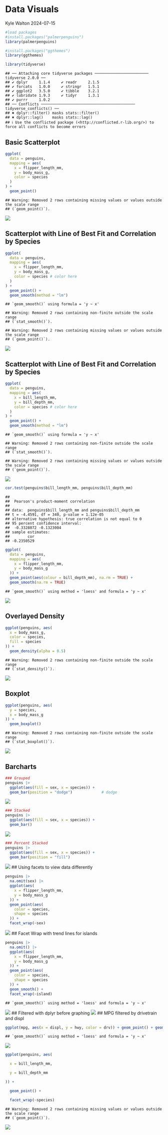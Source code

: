 Data Visuals
================
Kyle Walton
2024-07-15

``` r
#load packages
#install.packages("palmerpenguins")
library(palmerpenguins)

#install.packages("ggthemes")
library(ggthemes)

library(tidyverse)
```

    ## ── Attaching core tidyverse packages ──────────────────────── tidyverse 2.0.0 ──
    ## ✔ dplyr     1.1.4     ✔ readr     2.1.5
    ## ✔ forcats   1.0.0     ✔ stringr   1.5.1
    ## ✔ ggplot2   3.5.0     ✔ tibble    3.2.1
    ## ✔ lubridate 1.9.3     ✔ tidyr     1.3.1
    ## ✔ purrr     1.0.2     
    ## ── Conflicts ────────────────────────────────────────── tidyverse_conflicts() ──
    ## ✖ dplyr::filter() masks stats::filter()
    ## ✖ dplyr::lag()    masks stats::lag()
    ## ℹ Use the conflicted package (<http://conflicted.r-lib.org/>) to force all conflicts to become errors

## Basic Scatterplot

``` r
ggplot(
  data = penguins,
  mapping = aes(
    x = flipper_length_mm,
    y = body_mass_g,
    color = species
  )
) +
  geom_point()
```

    ## Warning: Removed 2 rows containing missing values or values outside the scale range
    ## (`geom_point()`).

![](Data_Visuals_files/figure-gfm/unnamed-chunk-2-1.png)<!-- -->

## Scatterplot with Line of Best Fit and Correlation by Species

``` r
ggplot(
  data = penguins,
  mapping = aes(
    x = flipper_length_mm,
    y = body_mass_g,
    color = species # color here
  )
) +
  geom_point() +
  geom_smooth(method = "lm")
```

    ## `geom_smooth()` using formula = 'y ~ x'

    ## Warning: Removed 2 rows containing non-finite outside the scale range
    ## (`stat_smooth()`).

    ## Warning: Removed 2 rows containing missing values or values outside the scale range
    ## (`geom_point()`).

![](Data_Visuals_files/figure-gfm/unnamed-chunk-3-1.png)<!-- -->

## Scatterplot with Line of Best Fit and Correlation by Species

``` r
ggplot(
  data = penguins,
  mapping = aes(
    x = bill_length_mm,
    y = bill_depth_mm,
    color = species # color here
  )
) +
  geom_point() +
  geom_smooth(method = "lm")
```

    ## `geom_smooth()` using formula = 'y ~ x'

    ## Warning: Removed 2 rows containing non-finite outside the scale range
    ## (`stat_smooth()`).

    ## Warning: Removed 2 rows containing missing values or values outside the scale range
    ## (`geom_point()`).

![](Data_Visuals_files/figure-gfm/unnamed-chunk-4-1.png)<!-- -->

``` r
cor.test(penguins$bill_length_mm, penguins$bill_depth_mm)
```

    ## 
    ##  Pearson's product-moment correlation
    ## 
    ## data:  penguins$bill_length_mm and penguins$bill_depth_mm
    ## t = -4.4591, df = 340, p-value = 1.12e-05
    ## alternative hypothesis: true correlation is not equal to 0
    ## 95 percent confidence interval:
    ##  -0.3328072 -0.1323004
    ## sample estimates:
    ##        cor 
    ## -0.2350529

``` r
ggplot(
  data = penguins,
  mapping = aes(
    x = flipper_length_mm,
    y = body_mass_g
  )) + 
  geom_point(aes(colour = bill_depth_mm), na.rm = TRUE) + 
  geom_smooth(na.rm = TRUE)
```

    ## `geom_smooth()` using method = 'loess' and formula = 'y ~ x'

![](Data_Visuals_files/figure-gfm/unnamed-chunk-5-1.png)<!-- -->

## Overlayed Density

``` r
ggplot(penguins, aes(
  x = body_mass_g,
  color = species,
  fill = species
)) +
  geom_density(alpha = 0.5)
```

    ## Warning: Removed 2 rows containing non-finite outside the scale range
    ## (`stat_density()`).

![](Data_Visuals_files/figure-gfm/unnamed-chunk-6-1.png)<!-- -->

## Boxplot

``` r
ggplot(penguins, aes(
  y = species,
  x = body_mass_g
)) +
  geom_boxplot() 
```

    ## Warning: Removed 2 rows containing non-finite outside the scale range
    ## (`stat_boxplot()`).

![](Data_Visuals_files/figure-gfm/unnamed-chunk-7-1.png)<!-- -->

## Barcharts

``` r
### Grouped
penguins |>
  ggplot(aes(fill = sex, x = species)) +
  geom_bar(position = "dodge")             # dodge
```

![](Data_Visuals_files/figure-gfm/unnamed-chunk-8-1.png)<!-- -->

``` r
### Stacked
penguins |>
  ggplot(aes(fill = sex, x = species)) +
  geom_bar()
```

![](Data_Visuals_files/figure-gfm/unnamed-chunk-8-2.png)<!-- -->

``` r
### Percent Stacked
penguins |>
  ggplot(aes(fill = sex, x = species)) +
  geom_bar(position = "fill")              
```

![](Data_Visuals_files/figure-gfm/unnamed-chunk-8-3.png)<!-- --> \##
Using facets to view data differently

``` r
penguins |>
  na.omit(sex) |>
  ggplot(aes(
    x = flipper_length_mm,
    y = body_mass_g
  )) +
  geom_point(aes(
    color = species,
    shape = species
  )) +
  facet_wrap(~sex)
```

![](Data_Visuals_files/figure-gfm/unnamed-chunk-9-1.png)<!-- --> \##
Facet Wrap with trend lines for islands

``` r
penguins |>
  na.omit() |>
  ggplot(aes(
    x = flipper_length_mm,
    y = body_mass_g
  )) +
  geom_point(aes(
    color = species,
    shape = species
  )) +
  geom_smooth() +
  facet_wrap(~island)
```

    ## `geom_smooth()` using method = 'loess' and formula = 'y ~ x'

![](Data_Visuals_files/figure-gfm/unnamed-chunk-10-1.png)<!-- --> \##
Filtered with dplyr before graphing
![](Data_Visuals_files/figure-gfm/unnamed-chunk-11-1.png)<!-- --> \##
MPG filtered by drivetrain and displ

``` r
ggplot(mpg, aes(x = displ, y = hwy, color = drv)) + geom_point() + geom_smooth()
```

    ## `geom_smooth()` using method = 'loess' and formula = 'y ~ x'

![](Data_Visuals_files/figure-gfm/unnamed-chunk-12-1.png)<!-- -->

``` r
ggplot(penguins, aes(

  x = bill_length_mm,

  y = bill_depth_mm

)) +

  geom_point() +

  facet_wrap(~species)
```

    ## Warning: Removed 2 rows containing missing values or values outside the scale range
    ## (`geom_point()`).

![](Data_Visuals_files/figure-gfm/unnamed-chunk-13-1.png)<!-- -->
